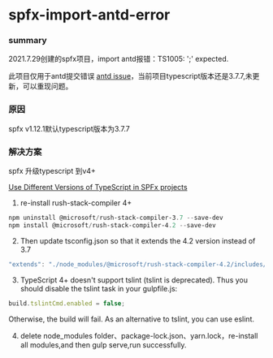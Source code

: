# spfx-import-antd-error

### summary
2021.7.29创建的spfx项目，import antd报错：TS1005: ';' expected.

此项目仅用于antd提交错误 [antd issue](https://github.com/ant-design/ant-design/issues/31573)，当前项目typescript版本还是3.7.7,未更新，可以重现问题。

### 原因
spfx v1.12.1默认typescript版本为3.7.7

### 解决方案
spfx 升级typescript 到v4+

[Use Different Versions of TypeScript in SPFx projects](https://spblog.net/post/2021/07/28/spfx-fast-serve-new-features-native-serve-and-hot-module-replacement-aka-hmr)

1. re-install rush-stack-compiler 4+
```powershell
npm uninstall @microsoft/rush-stack-compiler-3.7 --save-dev
npm install @microsoft/rush-stack-compiler-4.2 --save-dev 
```
2. Then update tsconfig.json so that it extends the 4.2 version instead of 3.7

```js
"extends": "./node_modules/@microsoft/rush-stack-compiler-4.2/includes/tsconfig-web.json",
```
3. TypeScript 4+ doesn't support tslint (tslint is deprecated). Thus you should disable the tslint task in your gulpfile.js:
```js
build.tslintCmd.enabled = false;
```
Otherwise, the build will fail. As an alternative to tslint, you can use eslint.

4. delete node_modules folder、package-lock.json、yarn.lock，re-install all modules,and then gulp serve,run successfully.